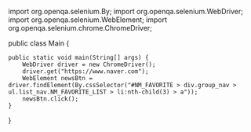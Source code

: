 import org.openqa.selenium.By;
import org.openqa.selenium.WebDriver;
import org.openqa.selenium.WebElement;
import org.openqa.selenium.chrome.ChromeDriver;

public class Main {

	public static void main(String[] args) {
		WebDriver driver = new ChromeDriver();
		driver.get("https://www.naver.com");
		WebElement newsBtn = driver.findElement(By.cssSelector("#NM_FAVORITE > div.group_nav > ul.list_nav.NM_FAVORITE_LIST > li:nth-child(3) > a"));
		newsBtn.click();
	}
}
